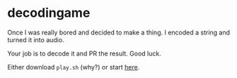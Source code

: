 # decodingame

Once I was really bored and decided to make a thing. I encoded a string and turned it into audio.

Your job is to decode it and PR the result. Good luck.

Either download `play.sh` (why?) or start [here](https://pastebin.fi/p/rNrDAFfdyX4k).